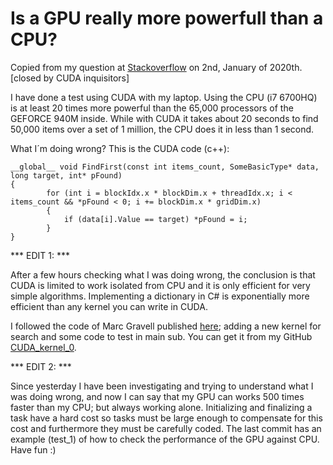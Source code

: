 # Is a GPU really more powerfull than a CPU? 

Copied from my question at [Stackoverflow](https://stackoverflow.com/questions/59567162/is-a-gpu-really-more-powerfull-than-a-cpu) on 2nd, January of 2020th. [closed by CUDA inquisitors]

I have done a test using CUDA with my laptop. Using the CPU (i7 6700HQ) is at least 20 times more powerful than the 65,000 processors of the GEFORCE 940M inside. While with CUDA it takes about 20 seconds to find 50,000 items over a set of 1 million, the CPU does it in less than 1 second.

What I´m doing wrong? This is the CUDA code (c++):

    __global__ void FindFirst(const int items_count, SomeBasicType* data, long target, int* pFound)
	{						
			for (int i = blockIdx.x * blockDim.x + threadIdx.x; i < items_count && *pFound < 0; i += blockDim.x * gridDim.x)
			{				
				if (data[i].Value == target) *pFound = i;
			}
	}

*** EDIT 1: *** 

After a few hours checking what I was doing wrong, the conclusion is that CUDA is limited to work isolated from CPU and it is only efficient for very simple algorithms. Implementing a dictionary in C# is exponentially more efficient than any kernel you can write in CUDA. 

I followed the code of Marc Gravell published [here][1]; adding a new kernel for search and some code to test in main sub. You can get it from my GitHub [CUDA_kernel_0][2].

*** EDIT 2: *** 

Since yesterday I have been investigating and trying to understand what I was doing wrong, and now I can say that my GPU can works 500 times faster than my CPU; but always working alone. Initializing and finalizing a task have a hard cost so tasks must be large enough to compensate for this cost and furthermore they must be carefully coded. The last commit has an example (test_1) of how to check the performance of the GPU against CPU. Have fun :)

  [1]: https://github.com/mgravell/SimpleCUDAExample/tree/master/Demo
  [2]: https://github.com/IzarUrdin/CUDA_kernel_0
